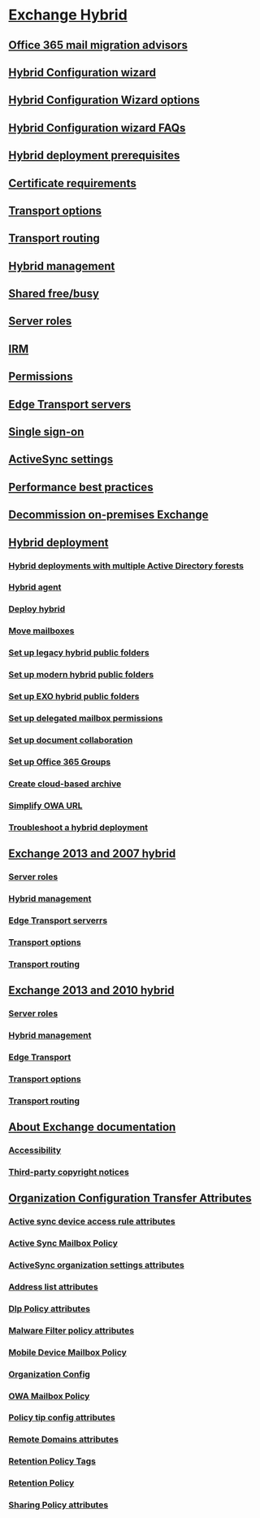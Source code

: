 # [Exchange Hybrid](../exchange-hybrid.md)
## [Office 365 mail migration advisors](../mail-migration-jump.md)
## [Hybrid Configuration wizard](../hybrid-configuration-wizard.md)
## [Hybrid Configuration Wizard options](../hybrid-configuration-wizard-options.md)
## [Hybrid Configuration wizard FAQs](../hybrid-configuration-wizard-faqs.md)
## [Hybrid deployment prerequisites](../hybrid-deployment-prerequisites.md)
## [Certificate requirements](../certificate-requirements.md)
## [Transport options](../transport-options.md)
## [Transport routing](../transport-routing.md)
## [Hybrid management](../hybrid-management.md)
## [Shared free/busy](../shared-free-busy.md)
## [Server roles](../server-roles.md)
## [IRM](../irm.md)
## [Permissions](../permissions.md)
## [Edge Transport servers](../edge-transport-servers.md)
## [Single sign-on](../single-sign-on.md)
## [ActiveSync settings](../activesync-settings.md)
## [Performance best practices](../performance-best-practices.md)
## [Decommission on-premises Exchange](../decommission-on-premises-exchange.md)
## [Hybrid deployment](../hybrid-deployment/hybrid-deployment.md)
### [Hybrid deployments with multiple Active Directory forests](../hybrid-deployment/hybrid-with-multiple-forests.md)
### [Hybrid agent](../hybrid-deployment/hybrid-agent.md)
### [Deploy hybrid](../hybrid-deployment/deploy-hybrid.md)
### [Move mailboxes](../hybrid-deployment/move-mailboxes.md)
### [Set up legacy hybrid public folders](../hybrid-deployment/set-up-legacy-hybrid-public-folders.md)
### [Set up modern hybrid public folders](../hybrid-deployment/set-up-modern-hybrid-public-folders.md)
### [Set up EXO hybrid public folders](../hybrid-deployment/set-up-exo-hybrid-public-folders.md)
### [Set up delegated mailbox permissions](../hybrid-deployment/set-up-delegated-mailbox-permissions.md)
### [Set up document collaboration](../hybrid-deployment/set-up-document-collaboration.md)
### [Set up Office 365 Groups](../hybrid-deployment/set-up-office-365-groups.md)
### [Create cloud-based archive](../hybrid-deployment/create-cloud-based-archive.md)
### [Simplify OWA URL](../hybrid-deployment/simplify-owa-url.md)
### [Troubleshoot a hybrid deployment](../hybrid-deployment/troubleshoot-a-hybrid-deployment.md)
## [Exchange 2013 and 2007 hybrid](../exchange-2013-and-2007-hybrid/exchange-2013-and-2007-hybrid.md)
### [Server roles](../exchange-2013-and-2007-hybrid/server-roles.md)
### [Hybrid management](../exchange-2013-and-2007-hybrid/hybrid-management.md)
### [Edge Transport serverrs](../exchange-2013-and-2007-hybrid/edge-transport-serverrs.md)
### [Transport options](../exchange-2013-and-2007-hybrid/transport-options.md)
### [Transport routing](../exchange-2013-and-2007-hybrid/transport-routing.md)
## [Exchange 2013 and 2010 hybrid](../exchange-2013-and-2010-hybrid/exchange-2013-and-2010-hybrid.md)
### [Server roles](../exchange-2013-and-2010-hybrid/server-roles.md)
### [Hybrid management](../exchange-2013-and-2010-hybrid/hybrid-management.md)
### [Edge Transport](../exchange-2013-and-2010-hybrid/edge-transport.md)
### [Transport options](../exchange-2013-and-2010-hybrid/transport-options.md)
### [Transport routing](../exchange-2013-and-2010-hybrid/transport-routing.md)
## [About Exchange documentation](../about-exchange-documentation/about-exchange-documentation.md)
### [Accessibility](../about-exchange-documentation/accessibility.md)
### [Third-party copyright notices](../about-exchange-documentation/third-party-copyright-notices.md)
## [Organization Configuration Transfer Attributes](../org-config-transfer-attributes/org-config-transfer-attributes.md)
### [Active sync device access rule attributes](../org-config-transfer-attributes/active-sync-device-access-rule.md)
### [Active Sync Mailbox Policy](../org-config-transfer-attributes/active-sync-mailbox-policy.md)
### [ActiveSync organization settings attributes](../org-config-transfer-attributes/active-sync-organization-settings.md)
### [Address list attributes](../org-config-transfer-attributes/address-list.md)
### [Dlp Policy attributes](../org-config-transfer-attributes/dlp-policy.md)
### [Malware Filter policy attributes](../org-config-transfer-attributes/malware-filter-policy.md)
### [Mobile Device Mailbox Policy](../org-config-transfer-attributes/mobile-device-mailbox-policy.md)
### [Organization Config](../org-config-transfer-attributes/organization-config.md)
### [OWA Mailbox Policy](../org-config-transfer-attributes/owa-mailbox-policy.md)
### [Policy tip config attributes](../org-config-transfer-attributes/policy-tip-config.md)
### [Remote Domains attributes](../org-config-transfer-attributes/remote-domains.md)
### [Retention Policy Tags](../org-config-transfer-attributes/retention-policy-tags.md)
### [Retention Policy](../org-config-transfer-attributes/retention-policy.md)
### [Sharing Policy attributes](../org-config-transfer-attributes/sharing-policy.md)
